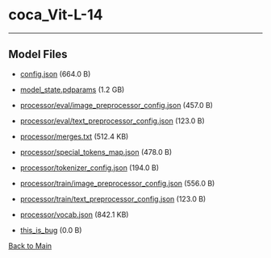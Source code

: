 
# coca_Vit-L-14
---



## Model Files

- [config.json](https://paddlenlp.bj.bcebos.com/models/community/paddlemix/CoCa/coca_Vit-L-14/config.json) (664.0 B)

- [model_state.pdparams](https://paddlenlp.bj.bcebos.com/models/community/paddlemix/CoCa/coca_Vit-L-14/model_state.pdparams) (1.2 GB)

- [processor/eval/image_preprocessor_config.json](https://paddlenlp.bj.bcebos.com/models/community/paddlemix/CoCa/coca_Vit-L-14/processor/eval/image_preprocessor_config.json) (457.0 B)

- [processor/eval/text_preprocessor_config.json](https://paddlenlp.bj.bcebos.com/models/community/paddlemix/CoCa/coca_Vit-L-14/processor/eval/text_preprocessor_config.json) (123.0 B)

- [processor/merges.txt](https://paddlenlp.bj.bcebos.com/models/community/paddlemix/CoCa/coca_Vit-L-14/processor/merges.txt) (512.4 KB)

- [processor/special_tokens_map.json](https://paddlenlp.bj.bcebos.com/models/community/paddlemix/CoCa/coca_Vit-L-14/processor/special_tokens_map.json) (478.0 B)

- [processor/tokenizer_config.json](https://paddlenlp.bj.bcebos.com/models/community/paddlemix/CoCa/coca_Vit-L-14/processor/tokenizer_config.json) (194.0 B)

- [processor/train/image_preprocessor_config.json](https://paddlenlp.bj.bcebos.com/models/community/paddlemix/CoCa/coca_Vit-L-14/processor/train/image_preprocessor_config.json) (556.0 B)

- [processor/train/text_preprocessor_config.json](https://paddlenlp.bj.bcebos.com/models/community/paddlemix/CoCa/coca_Vit-L-14/processor/train/text_preprocessor_config.json) (123.0 B)

- [processor/vocab.json](https://paddlenlp.bj.bcebos.com/models/community/paddlemix/CoCa/coca_Vit-L-14/processor/vocab.json) (842.1 KB)

- [this_is_bug](https://paddlenlp.bj.bcebos.com/models/community/paddlemix/CoCa/coca_Vit-L-14/this_is_bug) (0.0 B)


[Back to Main](../../../)